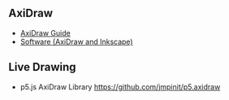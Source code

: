 ## AxiDraw

* <a href="AxiDraw_Guide_v571.pdf">AxiDraw Guide </a>
* <a href="https://wiki.evilmadscientist.com/Axidraw_Software_Installation">Software (AxiDraw and Inkscape) </a>

## Live Drawing
* p5.js AxiDraw Library https://github.com/jmpinit/p5.axidraw 